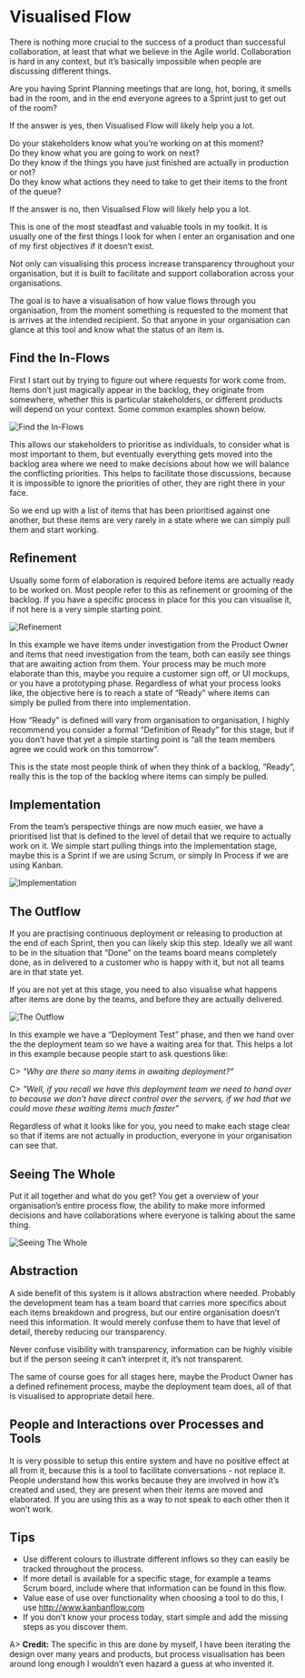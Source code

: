 # Visualised Flow

There is nothing more crucial to the success of a product than successful collaboration, at least that what we believe in the Agile world. Collaboration is hard in any context, but it’s basically impossible when people are discussing different things.

Are you having Sprint Planning meetings that are long, hot, boring, it smells bad in the room, and in the end everyone agrees to a Sprint just to get out of the room?

If the answer is yes, then Visualised Flow will likely help you a lot.

Do your stakeholders know what you’re working on at this moment?  
Do they know what you are going to work on next?  
Do they know if the things you have just finished are actually in production or not?  
Do they know what actions they need to take to get their items to the front of the queue?

If the answer is no, then Visualised Flow will likely help you a lot.

This is one of the most steadfast and valuable tools in my toolkit. It is usually one of the first things I look for when I enter an organisation and one of my first objectives if it doesn’t exist.

Not only can visualising this process increase transparency throughout your organisation, but it is built to facilitate and support collaboration across your organisations.

The goal is to have a visualisation of how value flows through you organisation, from the moment something is requested to the moment that is arrives at the intended recipient. So that anyone in your organisation can glance at this tool and know what the status of an item is.

## Find the In-Flows

First I start out by trying to figure out where requests for work come from. Items don’t just magically appear in the backlog, they originate from somewhere, whether this is particular stakeholders, or different products will depend on your context. Some common examples shown below.

![Find the In-Flows](images/visualised-flow-1.png)

This allows our stakeholders to prioritise as individuals, to consider what is most important to them, but eventually everything gets moved into the backlog area where we need to make decisions about how we will balance the conflicting priorities. This helps to facilitate those discussions, because it is impossible to ignore the priorities of other, they are right there in your face.

So we end up with a list of items that has been prioritised against one another, but these items are very rarely in a state where we can simply pull them and start working.

## Refinement

Usually some form of elaboration is required before items are actually ready to be worked on. Most people refer to this as refinement or grooming of the backlog. If you have a specific process in place for this you can visualise it, if not here is a very simple starting point.

![Refinement](images/visualised-flow-2.png)

In this example we have items under investigation from the Product Owner and items that need investigation from the team, both can easily see things that are awaiting action from them. Your process may be much more elaborate than this, maybe you require a customer sign off, or UI mockups, or you have a prototyping phase. Regardless of what your process looks like, the objective here is to reach a state of “Ready” where items can simply be pulled from there into implementation.

How “Ready” is defined will vary from organisation to organisation, I highly recommend you consider a formal “Definition of Ready” for this stage, but if you don’t have that yet a simple starting point is “all the team members agree we could work on this tomorrow”.

This is the state most people think of when they think of a backlog, “Ready”, really this is the top of the backlog where items can simply be pulled.

## Implementation

From the team’s perspective things are now much easier, we have a prioritised list that is defined to the level of detail that we require to actually work on it. We simple start pulling things into the implementation stage, maybe this is a Sprint if we are using Scrum, or simply In Process if we are using Kanban.

![Implementation](images/visualised-flow-3.png)

## The Outflow

If you are practising continuous deployment or releasing to production at the end of each Sprint, then you can likely skip this step. Ideally we all want to be in the situation that “Done” on the teams board means completely done, as in delivered to a customer who is happy with it, but not all teams are in that state yet.

If you are not yet at this stage, you need to also visualise what happens after items are done by the teams, and before they are actually delivered.

![The Outflow](images/visualised-flow-4.png)

In this example we have a “Deployment Test” phase, and then we hand over the the deployment team so we have a waiting area for that. This helps a lot in this example because people start to ask questions like:

C> *"Why are there so many items in awaiting deployment?"*

C> *"Well, if you recall we have this deployment team we need to hand over to because we don’t have direct control over the servers, if we had that we could move these waiting items much faster"*

Regardless of what it looks like for you, you need to make each stage clear so that if items are not actually in production, everyone in your organisation can see that.

## Seeing The Whole

Put it all together and what do you get? You get a overview of your organisation’s entire process flow, the ability to make more informed decisions and have collaborations where everyone is talking about the same thing.

![Seeing The Whole](images/visualised-flow-5.png)

## Abstraction

A side benefit of this system is it allows abstraction where needed. Probably the development team has a team board that carries more specifics about each items breakdown and progress, but our entire organisation doesn’t need this information. It would merely confuse them to have that level of detail, thereby reducing our transparency.

Never confuse visibility with transparency, information can be highly visible but if the person seeing it can’t interpret it, it’s not transparent.

The same of course goes for all stages here, maybe the Product Owner has a defined refinement process, maybe the deployment team does, all of that is visualised to appropriate detail here.

## People and Interactions over Processes and Tools

It is very possible to setup this entire system and have no positive effect at all from it, because this is a tool to facilitate conversations - not replace it. People understand how this works because they are involved in how it’s created and used, they are present when their items are moved and elaborated. If you are using this as a way to not speak to each other then it won’t work.

## Tips
- Use different colours to illustrate different inflows so they can easily be tracked throughout the process.
- If more detail is available for a specific stage, for example a teams Scrum board, include where that information can be found in this flow.
- Value ease of use over functionality when choosing a tool to do this, I use <http://www.kanbanflow.com>
- If you don’t know your process today, start simple and add the missing steps as you discover them.

A> **Credit:** The specific in this are done by myself, I have been iterating the design over many years and products, but process visualisation has been around long enough I wouldn’t even hazard a guess at who invented it.
